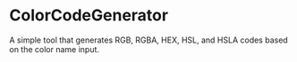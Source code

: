 # ColorCodeGenerator
A simple tool that generates RGB, RGBA, HEX, HSL, and HSLA codes based on the color name input. 
